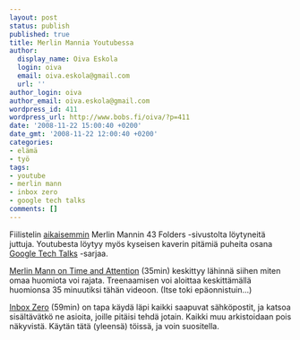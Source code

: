 ```yaml
---
layout: post
status: publish
published: true
title: Merlin Mannia Youtubessa
author:
  display_name: Oiva Eskola
  login: oiva
  email: oiva.eskola@gmail.com
  url: ''
author_login: oiva
author_email: oiva.eskola@gmail.com
wordpress_id: 411
wordpress_url: http://www.bobs.fi/oiva/?p=411
date: '2008-11-22 15:00:40 +0200'
date_gmt: '2008-11-22 12:00:40 +0200'
categories:
- elämä
- työ
tags:
- youtube
- merlin mann
- inbox zero
- google tech talks
comments: []
---
```

<p>Fiilistelin <a href="http://oivaeskola.fi/2008/09/25/asioiden-tekemisesta/">aikaisemmin</a> Merlin Mannin 43 Folders -sivustolta löytyneitä juttuja. Youtubesta löytyy myös kyseisen kaverin pitämiä puheita osana <a title="YT: Google Tech Talks Channel" href="http://www.youtube.com/user/googletechtalks">Google Tech Talks</a> -sarjaa.</p>
<p><a href="http://www.youtube.com/watch?v=uOgHE5nEq04">Merlin Mann on Time and Attention</a> (35min) keskittyy lähinnä siihen miten omaa huomiota voi rajata. Treenaamisen voi aloittaa keskittämällä huomionsa 35 minuutiksi tähän videoon. (Itse toki epäonnistuin...)</p>
<p><a href="http://www.youtube.com/watch?v=z9UjeTMb3Yk">Inbox Zero</a> (59min) on tapa käydä läpi kaikki saapuvat sähköpostit, ja katsoa sisältävätkö ne asioita, joille pitäisi tehdä jotain. Kaikki muu arkistoidaan pois näkyvistä. Käytän tätä (yleensä) töissä, ja voin suositella.</p>
